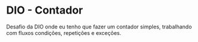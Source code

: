 # DIO - Contador
Desafio da DIO onde eu tenho que fazer um contador simples, trabalhando com fluxos condições, repetições e exceções.
